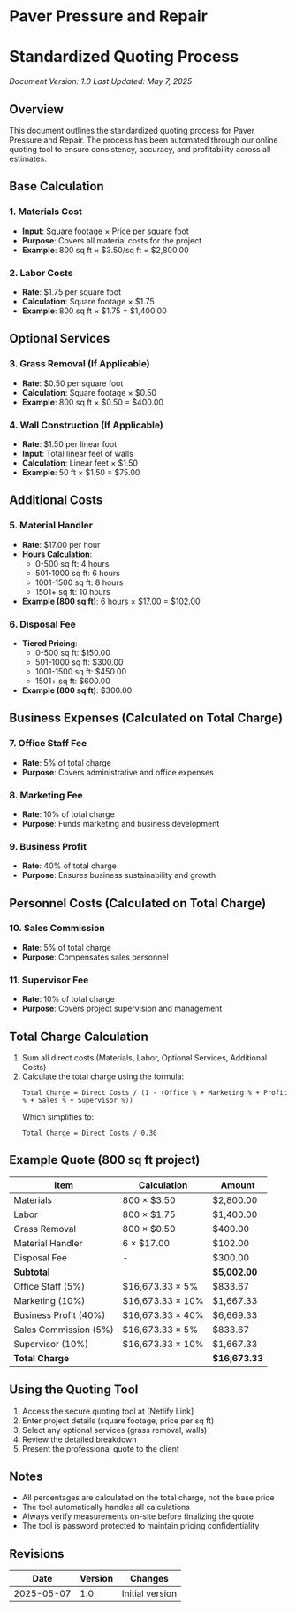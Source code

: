 # Paver Pressure and Repair
# Standardized Quoting Process
*Document Version: 1.0*
*Last Updated: May 7, 2025*

## Overview
This document outlines the standardized quoting process for Paver Pressure and Repair. The process has been automated through our online quoting tool to ensure consistency, accuracy, and profitability across all estimates.

## Base Calculation

### 1. Materials Cost
- **Input**: Square footage × Price per square foot
- **Purpose**: Covers all material costs for the project
- **Example**: 800 sq ft × $3.50/sq ft = $2,800.00

### 2. Labor Costs
- **Rate**: $1.75 per square foot
- **Calculation**: Square footage × $1.75
- **Example**: 800 sq ft × $1.75 = $1,400.00

## Optional Services

### 3. Grass Removal (If Applicable)
- **Rate**: $0.50 per square foot
- **Calculation**: Square footage × $0.50
- **Example**: 800 sq ft × $0.50 = $400.00

### 4. Wall Construction (If Applicable)
- **Rate**: $1.50 per linear foot
- **Input**: Total linear feet of walls
- **Calculation**: Linear feet × $1.50
- **Example**: 50 ft × $1.50 = $75.00

## Additional Costs

### 5. Material Handler
- **Rate**: $17.00 per hour
- **Hours Calculation**: 
  - 0-500 sq ft: 4 hours
  - 501-1000 sq ft: 6 hours
  - 1001-1500 sq ft: 8 hours
  - 1501+ sq ft: 10 hours
- **Example (800 sq ft)**: 6 hours × $17.00 = $102.00

### 6. Disposal Fee
- **Tiered Pricing**:
  - 0-500 sq ft: $150.00
  - 501-1000 sq ft: $300.00
  - 1001-1500 sq ft: $450.00
  - 1501+ sq ft: $600.00
- **Example (800 sq ft)**: $300.00

## Business Expenses (Calculated on Total Charge)

### 7. Office Staff Fee
- **Rate**: 5% of total charge
- **Purpose**: Covers administrative and office expenses

### 8. Marketing Fee
- **Rate**: 10% of total charge
- **Purpose**: Funds marketing and business development

### 9. Business Profit
- **Rate**: 40% of total charge
- **Purpose**: Ensures business sustainability and growth

## Personnel Costs (Calculated on Total Charge)

### 10. Sales Commission
- **Rate**: 5% of total charge
- **Purpose**: Compensates sales personnel

### 11. Supervisor Fee
- **Rate**: 10% of total charge
- **Purpose**: Covers project supervision and management

## Total Charge Calculation
1. Sum all direct costs (Materials, Labor, Optional Services, Additional Costs)
2. Calculate the total charge using the formula:
   ```
   Total Charge = Direct Costs / (1 - (Office % + Marketing % + Profit % + Sales % + Supervisor %))
   ```
   Which simplifies to:
   ```
   Total Charge = Direct Costs / 0.30
   ```

## Example Quote (800 sq ft project)

| Item | Calculation | Amount |
|------|-------------|--------|
| Materials | 800 × $3.50 | $2,800.00 |
| Labor | 800 × $1.75 | $1,400.00 |
| Grass Removal | 800 × $0.50 | $400.00 |
| Material Handler | 6 × $17.00 | $102.00 |
| Disposal Fee | - | $300.00 |
| **Subtotal** | | **$5,002.00** |
| Office Staff (5%) | $16,673.33 × 5% | $833.67 |
| Marketing (10%) | $16,673.33 × 10% | $1,667.33 |
| Business Profit (40%) | $16,673.33 × 40% | $6,669.33 |
| Sales Commission (5%) | $16,673.33 × 5% | $833.67 |
| Supervisor (10%) | $16,673.33 × 10% | $1,667.33 |
| **Total Charge** | | **$16,673.33** |

## Using the Quoting Tool
1. Access the secure quoting tool at [Netlify Link]
2. Enter project details (square footage, price per sq ft)
3. Select any optional services (grass removal, walls)
4. Review the detailed breakdown
5. Present the professional quote to the client

## Notes
- All percentages are calculated on the total charge, not the base price
- The tool automatically handles all calculations
- Always verify measurements on-site before finalizing the quote
- The tool is password protected to maintain pricing confidentiality

## Revisions
| Date | Version | Changes |
|------|---------|---------|
| 2025-05-07 | 1.0 | Initial version |
